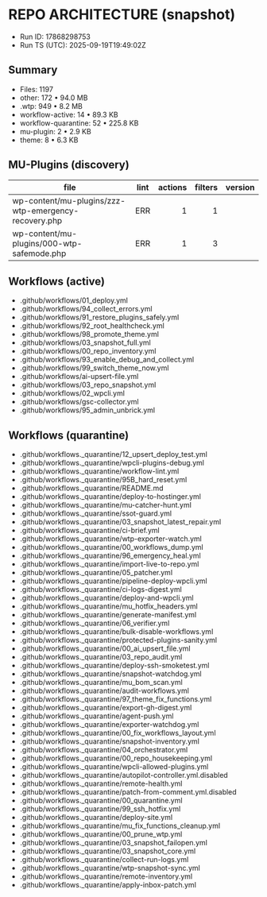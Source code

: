# REPO ARCHITECTURE (snapshot)
- Run ID: 17868298753
- Run TS (UTC): 2025-09-19T19:49:02Z

## Summary
- Files: 1197
- other: 172 • 94.0 MB
- .wtp: 949 • 8.2 MB
- workflow-active: 14 • 89.3 KB
- workflow-quarantine: 52 • 225.8 KB
- mu-plugin: 2 • 2.9 KB
- theme: 8 • 6.3 KB

## MU-Plugins (discovery)
| file | lint | actions | filters | version |
|---|---|---:|---:|---|
| wp-content/mu-plugins/zzz-wtp-emergency-recovery.php | ERR | 1 | 1 |  |
| wp-content/mu-plugins/000-wtp-safemode.php | ERR | 1 | 3 |  |

## Workflows (active)
- .github/workflows/01_deploy.yml
- .github/workflows/94_collect_errors.yml
- .github/workflows/91_restore_plugins_safely.yml
- .github/workflows/92_root_healthcheck.yml
- .github/workflows/98_promote_theme.yml
- .github/workflows/03_snapshot_full.yml
- .github/workflows/00_repo_inventory.yml
- .github/workflows/93_enable_debug_and_collect.yml
- .github/workflows/99_switch_theme_now.yml
- .github/workflows/ai-upsert-file.yml
- .github/workflows/03_repo_snapshot.yml
- .github/workflows/02_wpcli.yml
- .github/workflows/gsc-collector.yml
- .github/workflows/95_admin_unbrick.yml

## Workflows (quarantine)
- .github/workflows._quarantine/12_upsert_deploy_test.yml
- .github/workflows._quarantine/wpcli-plugins-debug.yml
- .github/workflows._quarantine/workflow-lint.yml
- .github/workflows._quarantine/95B_hard_reset.yml
- .github/workflows._quarantine/README.md
- .github/workflows._quarantine/deploy-to-hostinger.yml
- .github/workflows._quarantine/mu-catcher-hunt.yml
- .github/workflows._quarantine/ssot-guard.yml
- .github/workflows._quarantine/03_snapshot_latest_repair.yml
- .github/workflows._quarantine/ci-brief.yml
- .github/workflows._quarantine/wtp-exporter-watch.yml
- .github/workflows._quarantine/00_workflows_dump.yml
- .github/workflows._quarantine/96_emergency_heal.yml
- .github/workflows._quarantine/import-live-to-repo.yml
- .github/workflows._quarantine/05_patcher.yml
- .github/workflows._quarantine/pipeline-deploy-wpcli.yml
- .github/workflows._quarantine/ci-logs-digest.yml
- .github/workflows._quarantine/deploy-and-wpcli.yml
- .github/workflows._quarantine/mu_hotfix_headers.yml
- .github/workflows._quarantine/generate-manifest.yml
- .github/workflows._quarantine/06_verifier.yml
- .github/workflows._quarantine/bulk-disable-workflows.yml
- .github/workflows._quarantine/protected-plugins-sanity.yml
- .github/workflows._quarantine/00_ai_upsert_file.yml
- .github/workflows._quarantine/03_repo_audit.yml
- .github/workflows._quarantine/deploy-ssh-smoketest.yml
- .github/workflows._quarantine/snapshot-watchdog.yml
- .github/workflows._quarantine/mu_bom_scan.yml
- .github/workflows._quarantine/audit-workflows.yml
- .github/workflows._quarantine/97_theme_fix_functions.yml
- .github/workflows._quarantine/export-gh-digest.yml
- .github/workflows._quarantine/agent-push.yml
- .github/workflows._quarantine/exporter-watchdog.yml
- .github/workflows._quarantine/00_fix_workflows_layout.yml
- .github/workflows._quarantine/snapshot-inventory.yml
- .github/workflows._quarantine/04_orchestrator.yml
- .github/workflows._quarantine/00_repo_housekeeping.yml
- .github/workflows._quarantine/wpcli-allowed-plugins.yml
- .github/workflows._quarantine/autopilot-controller.yml.disabled
- .github/workflows._quarantine/remote-health.yml
- .github/workflows._quarantine/patch-from-comment.yml.disabled
- .github/workflows._quarantine/00_quarantine.yml
- .github/workflows._quarantine/99_ssh_hotfix.yml
- .github/workflows._quarantine/deploy-site.yml
- .github/workflows._quarantine/mu_fix_functions_cleanup.yml
- .github/workflows._quarantine/00_prune_wtp.yml
- .github/workflows._quarantine/03_snapshot_failopen.yml
- .github/workflows._quarantine/03_snapshot_core.yml
- .github/workflows._quarantine/collect-run-logs.yml
- .github/workflows._quarantine/wtp-snapshot-sync.yml
- .github/workflows._quarantine/remote-inventory.yml
- .github/workflows._quarantine/apply-inbox-patch.yml

